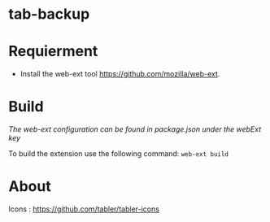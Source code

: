 # tab-backup

# Requierment

- Install the web-ext tool https://github.com/mozilla/web-ext.

# Build

_The web-ext configuration can be found in package.json under the webExt key_

To build the extension use the following command: `web-ext build`

# About

Icons : https://github.com/tabler/tabler-icons
